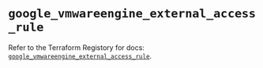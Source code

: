 # `google_vmwareengine_external_access_rule`

Refer to the Terraform Registory for docs: [`google_vmwareengine_external_access_rule`](https://registry.terraform.io/providers/hashicorp/google-beta/5.21.0/docs/resources/google_vmwareengine_external_access_rule).
